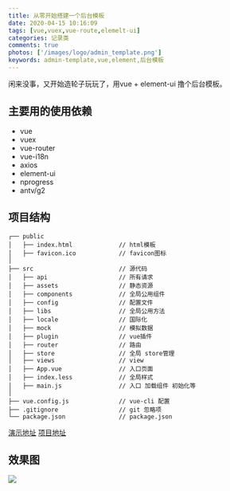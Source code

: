 ```yaml
---
title: 从零开始搭建一个后台模板
date: 2020-04-15 10:16:09
tags: [vue,vuex,vue-route,elemelt-ui]
categories: 记录类
comments: true
photos: ['/images/logo/admin_template.png']
keywords: admin-template,vue,element,后台模板
---
```


闲来没事，又开始造轮子玩玩了，用vue + element-ui 撸个后台模板。

<!-- more -->

## 主要用的使用依赖 ##
- vue          
- vuex         
- vue-router   
- vue-i18n     
- axios        
- element-ui   
- nprogress    
- antv/g2      


## 项目结构 ##

```
┌── public                     
│   ├── index.html             // html模板
│   ├── favicon.ico            // favicon图标
│ 
├── src                        // 源代码
│   ├── api                    // 所有请求
│   ├── assets                 // 静态资源
│   ├── components             // 全局公用组件
│   ├── config                 // 配置文件
│   ├── libs                   // 全局公用方法
│   ├── locale                 // 国际化 
│   ├── mock                   // 模拟数据
│   ├── plugin                 // vue插件
│   ├── router                 // 路由
│   ├── store                  // 全局 store管理
│   ├── views                  // view
│   ├── App.vue                // 入口页面
│   ├── index.less             // 全局样式
│   ├── main.js                // 入口 加载组件 初始化等
│ 
├── vue.config.js              // vue-cli 配置
├── .gitignore                 // git 忽略项
└── package.json               // package.json

```


[演示地址](//ml13.gitee.io/admin-template)   [项目地址](//gitee.com/ml13/admin-template)

## 效果图 ##

![](/images/posts/admin_template/CEt1w5WJrs.gif)

